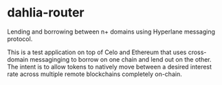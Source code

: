 # dahlia-router

Lending and borrowing between n+ domains using Hyperlane messaging protocol. 


This is a test application on top of Celo and Ethereum that uses cross-domain messaginging to borrow on one chain and lend out on the other. The intent is to allow tokens to natively move between a desired interest rate across multiple remote blockchains completely on-chain.
